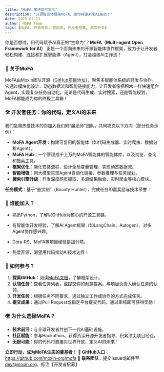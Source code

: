 ```yaml
---
title: "MoFA 魔法师召集令"
description: "开源智能体框架MoFA，邀你共建未来AI生态！"
date: 2025-02-11
author: MoFA Team
tags: [MoFA, 开源项目, 智能体, 开发者招募, 悬赏任务]
---
```



你是否想过，用代码赋予AI真正的“生命力”？**MoFA（Multi-agent Open Framework for AI）** 正是一个面向未来的开源智能体协作框架，致力于让开发者轻松构建、连接和扩展智能体（Agent），打造超级AI工作流！

### 🌟 **关于MoFA**

MoFA由Moxin团队开源（[GitHub项目地址](https://github.com/moxin-org/mofa)），聚焦多智能体系统的开发与协作。它通过模块化设计、动态数据流和智能链接能力，让开发者像搭积木一样快速组合Agent，实现复杂任务自动化。无论是代码生成、实时搜索，还是智能规划，MoFA都能成为你的终极工具箱！

### 🛠 **开发者任务：你的代码，定义AI的未来**

我们急需热爱技术的你加入我们的“魔法师”团队，共同攻克以下方向（部分任务示例）：

- **MoFA Agent开发**：构建可复用的智能体（如代码生成器、实时爬虫、数据分析Agent）。
- **MoFA Hub**：一个管理成千上万的MoFA智能体的智能体库，以及浏览、查询和搜索工具。
- **框架优化**：简化安装流程、设计全局变量管理、实现动态数据流。
- **智能增强**：用大模型实现Agent自动化链接、参数推理与任务规划。
- **搜索引擎升级**：开发深度网页抓取、多源结果融合、实时爬虫等核心模块。

**任务模式**：基于“悬赏制”（Bounty Hunter），完成任务即赢奖励与技术荣誉！

### 🎯 **谁能加入？**

- 熟悉Python，了解以GitHub为核心的开源工具链。

- 有智能体开发经验，了解AI Agent框架（如LangChain、Autogen），对多Agent协作感兴趣。

- Dora-RS、MoFA等项目经验是加分项。

- 热爱开源，渴望用代码推动AI技术边界！

  

### 📌 **如何参与？**

1. **探索GitHub**：阅读[MoFA文档](https://github.com/moxin-org/mofa)，了解框架设计。
2. **认领任务**：查看任务列表，或提交你的创意提案。与项目负责人确认任务的认领。
3. **开发任务**：根据任务不同要求，通过独立工作或协作的方式完成任务。
4. **提交成果**：通过Pull Request或指定平台提交代码，通过审核即可获得奖励！

### 🌍 **为什么选择MoFA？**

- **技术前沿**：与全球开发者共创下一代AI基础设施。
- **社区赋能**：参与Hackathon、获得资深开源开发者指导、积累顶尖项目经验。
- **无限可能**：你的代码将直接对世界开放，定义AI的未来！

**立即行动，成为MoFA生态的奠基者！**
🔗 **GitHub入口**：https://github.com/moxin-org/mofa
📩 **联系团队**：提交Issue或邮件至[dev@moxin.org](mailto:dev@moxin.org)，标注【开发者招募】